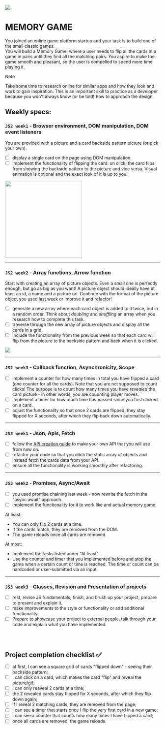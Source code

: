 ![](https://media.giphy.com/media/374pcIBVEGb6g/giphy.gif)

# MEMORY GAME

You joined an online game platform startup and your task is to build one of the small classic games. <br/>
You will build a Memory Game, where a user needs to flip all the cards in a game in pairs until they find all the matching pairs. You aspire to make the game smooth and pleasant, so the user is compelled to spend more time playing it.

> [!NOTE]
> Take some time to research online for similar apps and how they look and work to gain inspiration. This is an important skill to practice as a developer because you won't always know (or be told) how to approach the design.

## Weekly specs:

### `JS2 week1` - Browser environment, DOM manipulation, DOM event listeners

You are provided with a picture and a card backside pattern picture (or pick your own).

- [ ] display a single card on the page using DOM manipulation.
- [ ] implement the functionality of flipping the card: on click, the card flips from showing the backside pattern to the picture and vice versa. Visual animation is optional and the exact look of it is up to you!

<img src="../assets/memory-game-card-flip.gif" width="250px">

---

### `JS2 week2` - Array functions, Arrow function

Start with creating an array of picture objects. Even a small one is perfectly enough, but go as big as you want! A picture object should ideally have at least an id, a name and a picture url.
Continue with the format of the picture object you used last week or improve it and refactor!

- [ ] generate a new array where each card object is added to it twice, but in a random order. Think about _doubling_ and _shuffling_ an array when you research how to complete this task.
- [ ] traverse through the new array of picture objects and display all the cards in a grid.
- [ ] include the functionality from the previous week so that each card will flip from the picture to the backside pattern and back when it is clicked.

![](/assets/memory-game-grid.png)

---

### `JS2 week3` - Callback function, Asynchronicity, Scope

- [ ] implement a counter for how many times in total you have flipped a card (one counter for all the cards). Note that you are not supposed to count clicks! The purpose is to count how many times you have _revealed_ the card picture - in other words, you are couunting player moves.
- [ ] implement a timer for how much time has passed since you first clicked on a card.
- [ ] adjust the functionality so that once 2 cards are flipped, they stay flipped for X seconds, after which they flip back down automatically.

---

### `JS3 week1` - Json, Apis, Fetch

- [ ] follow the [API creation guide](/guides/making-your-API-guide.md) to make your own API that you will use from now on.
- [ ] refactor your code so that you ditch the static array of objects and instead fetch the cards data from your API.
- [ ] ensure all the functionality is working smoothly after refactoring.

---

### `JS3 week2` - Promises, Async/Await

- [ ] you used promise chaining last week - now rewrite the fetch in the "async await" approach.
- [ ] implement the functionality for it to work like and actual memory game:

At least:

- You can only flip 2 cards at a time.
- If the cards match, they are removed from the DOM.
- The game reloads once all cards are removed.

At most:

- Implement the tasks listed under "At least".
- Use the counter and timer that you implemented before and stop the game when a certain count or time is reached. The time or count can be hardcoded or user-submitted via an input.

---

### `JS3 week3` - Classes, Revision and Presentation of projects

- [ ] rest, revise JS fundamentals, finish, and brush up your project, prepare to present and explain it.
- [ ] make improvements to the style or functionality or add additional functionality.
- [ ] Prepare to showcase your project to external people, talk through your code and explain what you have implemented.

<br/>
<br/>

## Project completion checklist ✅

- [ ] at first, I can see a square grid of cards "flipped down" - seeing their backside pattern;
- [ ] I can click on a card, which makes the card "flip" and reveal the picture/gif;
- [ ] I can only reaveal 2 cards at a time;
- [ ] the 2 revealed cards stay flipped for X seconds, after which they flip down again;
- [ ] if I reveal 2 matching cards, they are removed from the page;
- [ ] I can see a timer that starts once I flip the very first card in a new game;
- [ ] I can see a counter that counts how many times I have flipped a card;
- [ ] once all cards are removed, the game reloads.
